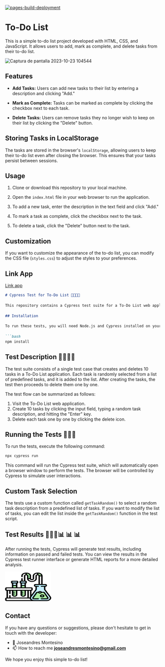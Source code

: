 [![pages-build-deployment](https://github.com/J-o-s-eandres/todo-list/actions/workflows/pages/pages-build-deployment/badge.svg)](https://github.com/J-o-s-eandres/todo-list/actions/workflows/pages/pages-build-deployment)


# To-Do List

This is a simple to-do list project developed with HTML, CSS, and JavaScript. It allows users to add, mark as complete, and delete tasks from their to-do list.

<img width="850" alt="Captura de pantalla 2023-10-23 104544" src="https://github.com/J-o-s-eandres/J-o-s-eandres.github.io/assets/79519685/d8717abc-5c5c-4ba2-ad79-d1832ef03867">

## Features

- **Add Tasks:** Users can add new tasks to their list by entering a description and clicking "Add."

- **Mark as Complete:** Tasks can be marked as complete by clicking the checkbox next to each task.

- **Delete Tasks:** Users can remove tasks they no longer wish to keep on their list by clicking the "Delete" button.

## Storing Tasks in LocalStorage

The tasks are stored in the browser's `localStorage`, allowing users to keep their to-do list even after closing the browser. This ensures that your tasks persist between sessions.

## Usage

1. Clone or download this repository to your local machine.

2. Open the `index.html` file in your web browser to run the application.

3. To add a new task, enter the description in the text field and click "Add."

4. To mark a task as complete, click the checkbox next to the task.

5. To delete a task, click the "Delete" button next to the task.

## Customization

If you want to customize the appearance of the to-do list, you can modify the CSS file (`styles.css`) to adjust the styles to your preferences.

## Link App
[Link app](https://j-o-s-eandres.github.io/todo-list/)


```markdown
# Cypress Test for To-Do List 🧪🧪🧪🧪

This repository contains a Cypress test suite for a To-Do List web application. The test suite includes the creation of tasks and the deletion of those tasks.

## Installation

To run these tests, you will need Node.js and Cypress installed on your system. If you haven't already, you can install Cypress using the following commands:

```bash
npm install
```

## Test Description 🧪🧪🧪🧪

The test suite consists of a single test case that creates and deletes 10 tasks in a To-Do List application. Each task is randomly selected from a list of predefined tasks, and it is added to the list. After creating the tasks, the test then proceeds to delete them one by one.

The test flow can be summarized as follows:

1. Visit the To-Do List web application.
2. Create 10 tasks by clicking the input field, typing a random task description, and hitting the "Enter" key.
3. Delete each task one by one by clicking the delete icon.

## Running the Tests 🔬🔬🔬

To run the tests, execute the following command:

```bash
npx cypress run
```

This command will run the Cypress test suite, which will automatically open a browser window to perform the tests. The browser will be controlled by Cypress to simulate user interactions.

## Custom Task Selection

The tests use a custom function called `getTaskRandom()` to select a random task description from a predefined list of tasks. If you want to modify the list of tasks, you can edit the list inside the `getTaskRandom()` function in the test script.

## Test Results 🔬🔬🔬📊 📊 📊 



After running the tests, Cypress will generate test results, including information on passed and failed tests. You can view the results in the Cypress test runner interface or generate HTML reports for a more detailed analysis.

<img src="image.png" alt="Mi Imagen" width="150" height="100">

## Contact

If you have any questions or suggestions, please don't hesitate to get in touch with the developer:

- 👋 Joseandres Montesino
- 📫 How to reach me **joseandresmontesino@gmail.com**

We hope you enjoy this simple to-do list!

